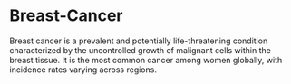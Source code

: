 # Breast-Cancer
Breast cancer is a prevalent and potentially life-threatening condition characterized by the uncontrolled growth of malignant cells within the breast tissue. It is the most common cancer among women globally, with incidence rates varying across regions.
